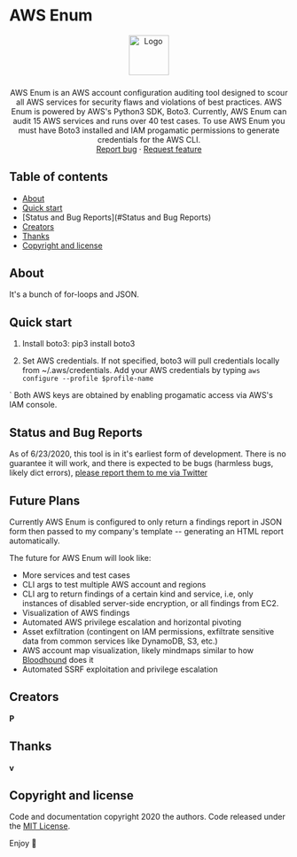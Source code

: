 # AWS Enum




<p align="center">
  <a href="https://example.com/">
    <img src="https://media1.tenor.com/images/4543cf24f71dadf0e4791cc273f4c3b1/tenor.gif" alt="Logo" width=72 height=72>
  </a>

  <h3 align="center"></h3>

  <p align="center">
    AWS Enum is an AWS account configuration auditing tool designed to scour all AWS services for security flaws and violations of best practices. AWS Enum is powered by AWS's Python3 SDK, Boto3. Currently, AWS Enum can audit 15 AWS services and runs over 40 test cases. To use AWS Enum you must have Boto3 installed and IAM progamatic permissions to generate credentials for the AWS CLI.
    <br>
    <a href="https://reponame/issues/new?template=bug.md">Report bug</a>
    ·
    <a href="https://reponame/issues/new?template=feature.md&labels=feature">Request feature</a>
  </p>
</p>


## Table of contents

- [About](#about)
- [Quick start](#quick-start)
- [Status and Bug Reports](#Status and Bug Reports)
- [Creators](#creators)
- [Thanks](#thanks)
- [Copyright and license](#copyright-and-license)


## About
It's a bunch of for-loops and JSON.

## Quick start

 1. Install boto3:
 pip3 install boto3
 
 2. Set AWS credentials.
 If not specified, boto3 will pull credentials locally from ~/.aws/credentials. Add your AWS credentials by typing `aws configure --profile $profile-name`
 
 
`
Both AWS keys are obtained by enabling progamatic access via AWS's IAM console.

## Status and Bug Reports
As of 6/23/2020, this tool is in it's earliest form of development. There is no guarantee it will work, and there is expected to be bugs (harmless bugs, likely dict errors), [please report them to me via Twitter](https://twitter.com/gekk05)

## Future Plans
Currently AWS Enum is configured to only return a findings report in JSON form then passed to my company's template -- generating an HTML report automatically. 

The future for AWS Enum will look like:

* More services and test cases
* CLI args to test multiple AWS account and regions
* CLI arg to return findings of a certain kind and service, i.e, only instances of disabled server-side encryption, or all findings from EC2.
* Visualization of AWS findings
* Automated AWS privilege escalation and horizontal pivoting
* Asset exfiltration (contingent on IAM permissions, exfiltrate sensitive data from common services like DynamoDB, S3, etc.) 
* AWS account map visualization, likely mindmaps similar to how [Bloodhound](https://github.com/BloodHoundAD/BloodHound) does it
* Automated SSRF exploitation and privilege escalation


## Creators

**P**


## Thanks

**v**

## Copyright and license

Code and documentation copyright 2020 the authors. Code released under the [MIT License](https://reponame/blob/master/LICENSE).

Enjoy :metal:
